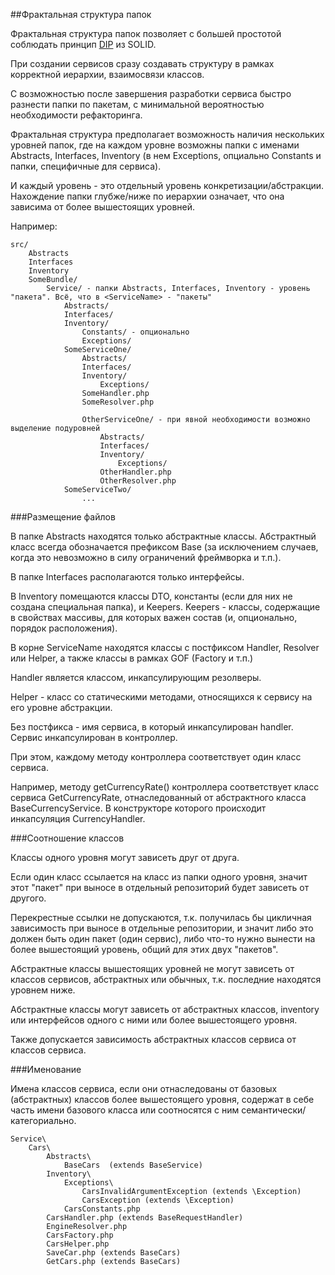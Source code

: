 ##Фрактальная структура папок

Фрактальная структура папок позволяет с большей простотой соблюдать принцип 
[DIP](https://en.wikipedia.org/wiki/Dependency_inversion_principle) из SOLID.

При создании сервисов сразу создавать структуру в рамках корректной иерархии, взаимосвязи классов.
 
С возможностью после завершения разработки сервиса быстро разнести папки по пакетам, с минимальной вероятностью 
 необходимости рефакторинга.

Фрактальная структура предполагает возможность наличия нескольких уровней папок, где на каждом уровне возможны папки с 
именами Abstracts, Interfaces, Inventory (в нем Exceptions, опциально Constants и папки, специфичные для сервиса).

И каждый уровень - это отдельный уровень конкретизации/абстракции. Нахождение папки глубже/ниже по иерархии означает,
что она зависима от более вышестоящих уровней.

Например:
    
    src/
        Abstracts
        Interfaces
        Inventory
        SomeBundle/ 
            Service/ - папки Abstracts, Interfaces, Inventory - уровень "пакета". Всё, что в <ServiceName> - "пакеты"
                Abstracts/
                Interfaces/
                Inventory/
                    Constants/ - опционально
                    Exceptions/                
                SomeServiceOne/
                    Abstracts/
                    Interfaces/
                    Inventory/
                        Exceptions/
                    SomeHandler.php
                    SomeResolver.php
                    
                    OtherServiceOne/ - при явной необходимости возможно выделение подуровней
                        Abstracts/
                        Interfaces/
                        Inventory/
                            Exceptions/
                        OtherHandler.php
                        OtherResolver.php        
                SomeServiceTwo/
                    ...                    
   
###Размещение файлов        
        
В папке Abstracts находятся только абстрактные классы. Абстрактный класс всегда обозначается префиксом Base (за исключением
случаев, когда это невозможно в силу ограничений фреймворка и т.п.).

В папке Interfaces располагаются только интерфейсы.

В Inventory помещаются классы DTO, константы (если для них не создана специальная папка), и Keepers. Keepers - классы, содержащие в свойствах массивы, для которых важен состав (и, опционально, порядок расположения).

В корне ServiceName находятся классы с постфиксом Handler, Resolver или Helper, а также классы в рамках GOF (Factory и т.п.) 

Handler является классом, инкапсулирующим резолверы.

Helper - класс со статическими методами, относящихся к сервису на его уровне абстракции.

Без постфикса - имя сервиса, в который инкапсулирован handler. 
Сервис инкапсулирован в контроллер.

При этом, каждому методу контроллера соответствует один класс сервиса.

Например, методу getCurrencyRate() контроллера соответствует класс сервиса GetCurrencyRate, отнаследованный от абстрактного 
класса BaseCurrencyService. В конструкторе которого происходит инкапсуляция CurrencyHandler.

###Соотношение классов

Классы одного уровня могут зависеть друг от друга.

Если один класс ссылается на класс из папки одного уровня, значит этот "пакет" при выносе в отдельный репозиторий будет
зависеть от другого. 

Перекрестные ссылки не допускаются, т.к. получилась бы цикличная зависимость при выносе в отдельные репозитории, 
и значит либо это должен быть один пакет (один сервис), либо что-то нужно вынести на более вышестоящий уровень, 
общий для этих двух "пакетов". 

Абстрактные классы вышестоящих уровней не могут зависеть от классов сервисов, абстрактных или обычных, 
т.к. последние находятся уровнем ниже.

Абстрактные классы могут зависеть от абстрактных классов, inventory или интерфейсов одного с ними или более вышестоящего 
уровня.

Также допускается зависимость абстрактных классов сервиса от классов сервиса.

###Именование

Имена классов сервиса, если они отнаследованы от базовых (абстрактных) классов более вышестоящего уровня, содержат в себе
часть имени базового класса или соотносятся с ним семантически/категориально.


    Service\
        Cars\
            Abstracts\
                BaseCars  (extends BaseService) 
            Inventory\
                Exceptions\
                    CarsInvalidArgumentException (extends \Exception)
                    CarsException (extends \Exception)   
                CarsConstants.php                    
            CarsHandler.php (extends BaseRequestHandler)
            EngineResolver.php
            CarsFactory.php
            CarsHelper.php
            SaveCar.php (extends BaseCars)
            GetCars.php (extends BaseCars)
